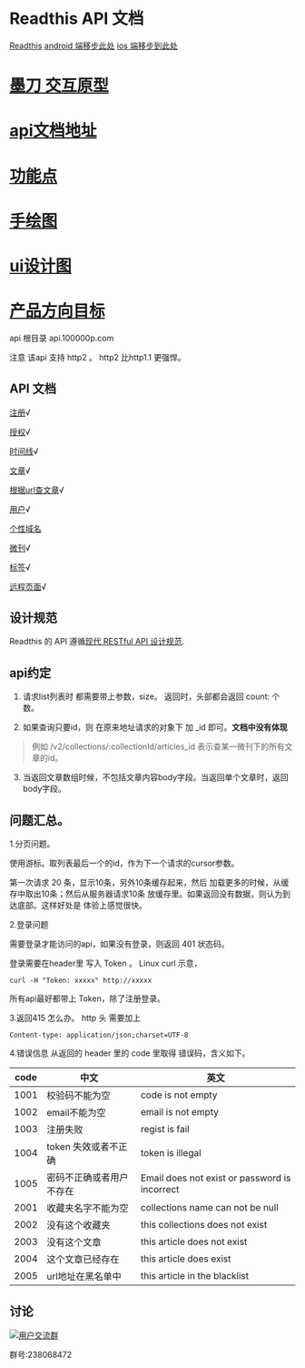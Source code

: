 # Readthis API 文档

 [Readthis](http://100000p.com) 
 [android 端移步此处](https://github.com/zhangshanhai/100000p-android) 
 [ios 端移步到此处](https://github.com/zhangshanhai/100000p-ios)

# [墨刀 交互原型](https://pro.modao.cc/app/LBLKgOOullAvgb5V9e8N1hGmWZ4DHHd)

# [api文档地址](https://github.com/zhangshanhai/readthis-api)

# [功能点](https://github.com/zhangshanhai/readthis-web/blob/master/README.md)

# [手绘图](https://github.com/zhangshanhai/readthis-web/blob/master/img/index.md)

# [ui设计图](https://github.com/zhangshanhai/readthis-web/blob/master/100000p)

# [产品方向目标](https://github.com/zhangshanhai/readthis-api/blob/master/pm.md)


api 根目录 api.100000p.com

注意 该api 支持 http2 。 http2 比http1.1 更强悍。

## API 文档

[注册](https://github.com/zhangshanhai/readthis-api/blob/master/doc/register.md)√

[授权](https://github.com/zhangshanhai/readthis-api/blob/master/doc/authorization.md)√


[时间线](https://github.com/zhangshanhai/readthis-api/blob/master/doc/timelines.md)√

[文章](https://github.com/zhangshanhai/readthis-api/blob/master/doc/articles.md)√


[根据url查文章](https://github.com/zhangshanhai/readthis-api/blob/master/doc/bases.md)√


[用户](https://github.com/zhangshanhai/readthis-api/blob/master/doc/users.md)√


[个性域名](https://github.com/zhangshanhai/readthis-api/blob/master/doc/url-tokens.md)


[微刊](https://github.com/zhangshanhai/readthis-api/blob/master/doc/collections.md)√


[标签](https://github.com/zhangshanhai/readthis-api/blob/master/doc/tags.md)√


[远程页面](https://github.com/zhangshanhai/readthis-api/blob/master/doc/remote-pages.md)√

## 设计规范

Readthis 的 API 遵循[现代 RESTful API 设计规范](https://github.com/BlackGlory/modern-restful-api-design-specification).


## api约定

1. 请求list列表时 都需要带上参数，size。
返回时，头部都会返回 count: 个数。

2. 如果查询只要id，则 在原来地址请求的对象下 加 _id 即可。**文档中没有体现**

> 例如 /v2/collections/:collectionId/articles_id  表示查某一微刊下的所有文章的id。

3. 当返回文章数组时候，不包括文章内容body字段。当返回单个文章时，返回body字段。

## 问题汇总。

1.分页问题。

使用游标。取列表最后一个的id，作为下一个请求的cursor参数。

第一次请求 20 条，显示10条，另外10条缓存起来，然后 加载更多的时候，从缓存中取出10条；然后从服务器请求10条 放缓存里。如果返回没有数据，则认为到达底部。这样好处是 体验上感觉很快。

2.登录问题

需要登录才能访问的api，如果没有登录，则返回 401 状态码。

登录需要在header里 写入 Token 。
Linux curl 示意，

```
curl -H "Token: xxxxx" http://xxxxx
```

所有api最好都带上 Token，除了注册登录。

3.返回415 怎么办。 http 头 需要加上

```
Content-type: application/json;charset=UTF-8
```
 
4.错误信息 从返回的 header 里的 code 里取得 错误码，含义如下。

| code         | 中文   | 英文 | 
| ------------ | ----- | ---- |
| 1001         |校验码不能为空 | code is not empty| 
| 1002         |email不能为空 | email is not empty| 
| 1003         |注册失败 | regist is fail| 
| 1004         |token 失效或者不正确| token is illegal| 
| 1005         |密码不正确或者用户不存在|Email does not exist or password is incorrect| 
| 2001         |收藏夹名字不能为空|collections name can not be null| 
| 2002         |没有这个收藏夹|this collections does not exist| 
| 2003         |没有这个文章|this article does not exist| 
| 2004         |这个文章已经存在|this article does exist| 
| 2005         |url地址在黑名单中|this article in the blacklist| 






## 讨论

[![](http://pub.idqqimg.com/wpa/images/group.png "用户交流群")](http://shang.qq.com/wpa/qunwpa?idkey=bc60b852e963704404153f225800257ab64dc5727cab6e777166f7d76046ba7a)

群号:238068472
